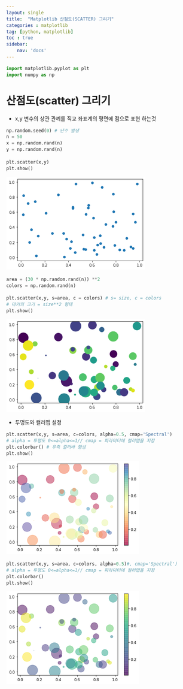 ```yaml
---
layout: single
title:  "Matplotlib 산점도(SCATTER) 그리기"
categories : matplotlib
tag: [python, matplotlib]
toc : true
sidebar:
    nav: 'docs'
---
```



```python
import matplotlib.pyplot as plt
import numpy as np
```

# 산점도(scatter) 그리기
- x,y 변수의 상관 관꼐를 직교 좌표계의 평면에 점으로 표현 하는것 


```python
np.random.seed(0) # 난수 발생
n = 50
x = np.random.rand(n)
y = np.random.rand(n)

plt.scatter(x,y)
plt.show()
```


![Foo](/images/Matplotlib_9_files/Matplotlib_9_2_0.png)



```python
area = (30 * np.random.rand(n)) **2
colors = np.random.rand(n)

plt.scatter(x,y, s=area, c = colors) # s= size, c = colors
# 마커의 크기 = size**2 형태 
plt.show()
```


![Foo](/images/Matplotlib_9_files/Matplotlib_9_3_0.png)


- 투명도와 컬러맵 설정


```python
plt.scatter(x,y, s=area, c=colors, alpha=0.5, cmap='Spectral')
# alpha = 투명도 0<=alpha<=1// cmap = 파라미터에 컬러맵을 지정
plt.colorbar() # 우측 컬러바 형성
plt.show()
```


![Foo](/images/Matplotlib_9_files/Matplotlib_9_5_0.png)



```python
plt.scatter(x,y, s=area, c=colors, alpha=0.5)#, cmap='Spectral')
# alpha = 투명도 0<=alpha<=1// cmap = 파라미터에 컬러맵을 지정
plt.colorbar()
plt.show()
```


![Foo](/images/Matplotlib_9_files/Matplotlib_9_6_0.png)
